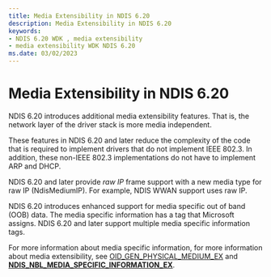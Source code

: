 ```yaml
---
title: Media Extensibility in NDIS 6.20
description: Media Extensibility in NDIS 6.20
keywords:
- NDIS 6.20 WDK , media extensibility
- media extensibility WDK NDIS 6.20
ms.date: 03/02/2023
---
```


# Media Extensibility in NDIS 6.20





NDIS 6.20 introduces additional media extensibility features. That is, the network layer of the driver stack is more media independent.

These features in NDIS 6.20 and later reduce the complexity of the code that is required to implement drivers that do not implement IEEE 802.3. In addition, these non-IEEE 802.3 implementations do not have to implement ARP and DHCP.

NDIS 6.20 and later provide *raw IP* frame support with a new media type for raw IP (NdisMediumIP). For example, NDIS WWAN support uses raw IP.

NDIS 6.20 introduces enhanced support for media specific out of band (OOB) data. The media specific information has a tag that Microsoft assigns. NDIS 6.20 and later support multiple media specific information tags.

For more information about media specific information, for more information about media extensibility, see [OID\_GEN\_PHYSICAL\_MEDIUM\_EX](./oid-gen-physical-medium-ex.md) and [**NDIS\_NBL\_MEDIA\_SPECIFIC\_INFORMATION\_EX**](/windows-hardware/drivers/ddi/ndis/ns-ndis-_ndis_nbl_media_specific_information_ex).

 

